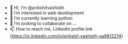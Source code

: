 - 👋 Hi, I’m @prikshitvashisth   
- 👀 I’m interested in web development       
- 🌱 I’m currently learning python      
- 💞️ I’m looking to collaborate on ... 
- 📫 How to reach me, LinkedIn profile link (https://in.linkedin.com/in/prikshit-vashisth-aa9812274) 

 
<!---
prikshitvashisth/prikshitvashisth is a ✨ special ✨ repository because its `README.md` (this file) appears on your GitHub profile.
You can click the Preview link to take a look at your changes.
--->
